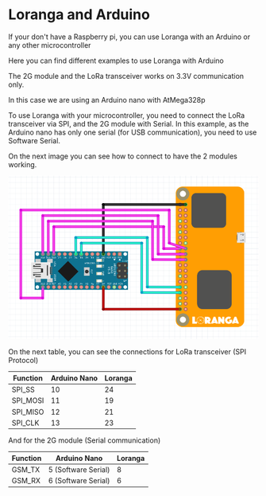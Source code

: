 # Loranga and Arduino

If your don't have a Raspberry pi, you can use Loranga with an Arduino or any other microcontroller

Here you can find different examples to use Loranga with Arduino

The 2G module and the LoRa transceiver works on 3.3V communication only.

In this case we are using an Arduino nano with AtMega328p

To use Loranga with your microcontroller, you need to connect the LoRa transceiver via SPI, and the 2G module with Serial.
In this example, as the Arduino nano has only one serial (for USB communication), you need to use Software Serial.

On the next image you can see how to connect to have the 2 modules working.

![Image of arduino](https://github.com/loranga/Loranga-Gateway/blob/master/Docs/Photos/nano_lora_gsm.png)

On the next table, you can see the connections for LoRa transceiver (SPI Protocol)

Function | Arduino Nano | Loranga
-------- | ------------ | -------
SPI_SS | 10 | 24
SPI_MOSI | 11 | 19
SPI_MISO | 12  | 21
SPI_CLK  | 13  | 23

And for the 2G module (Serial communication)

Function | Arduino Nano | Loranga
-------- | ------------ | -------
GSM_TX | 5 (Software Serial) | 8
GSM_RX | 6 (Software Serial) | 6
